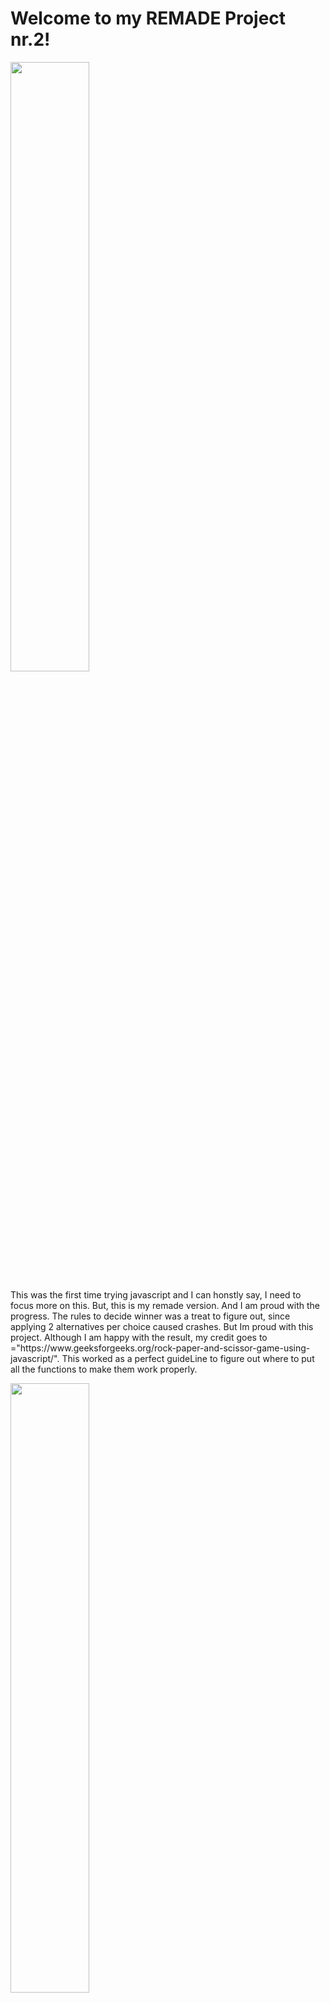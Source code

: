 <h1>Welcome to my REMADE Project nr.2!</h1>
<img src="/workspace/project_2/assets/images/welcomescreen.png" width="50%">
<p>This was the first time trying javascript and I can honstly say, I need to focus more on this.
But, this is my remade version. And I am proud with the progress.
The rules to decide winner was a treat to figure out, since applying 2 alternatives per choice caused crashes. But Im proud with this project.
Although I am happy with the result, my credit goes to ="https://www.geeksforgeeks.org/rock-paper-and-scissor-game-using-javascript/". 
This worked as a perfect guideLine to figure out where to put all the functions to make them work properly.</p>

<img src="/workspace/project_2/assets/images/welcomescreen.png" width="50%">

<p>My old code was from following a bad example and I ended up clueless to what the codes did.
This time around though, with my new knowledge, gave me the possibilities to write, adapt and troubleshoot my codes with ease.
And I had a blast.
</p>

<h2>The rules for the game is simple..
Pick a choice, and make the right one. 
If you don't, the computer gets the score, but if you do, then you'll get the score.
</h2>

<img src="/workspace/project_2/assets/images/win.png" width="50%">

<p>Rock beats: Scissors and Lizard
Sciccors beats: Paper and Lizard
Paper beats: Rock and Spock
Lizard beats: Spock and Paper
Spock beats: Scissors and Rock
</p>

<img src="/workspace/project_2/assets/images/draw.png" width="50%">
<img src="/workspace/project_2/assets/images/responsive1.png" width="50%">
<img src="/workspace/project_2/assets/images/responsive2.png" width="50%">

<p>My code has been validated through: https://validator.w3.org/,  https://jigsaw.w3.org/css-validator/ and https://esprima.org/demo/validate.html

<img src="/workspace/project_2/assets/images/validatorhtml.png" width="50%">
<img src="/workspace/project_2/assets/images/valideringcss.png" width="50%">

<p>I did get a error on my CSS. The problem that exist according to the validator is that the upscaling doesn't exist. I have checked my code several times to make sure it works properly.

<img src="/workspace/project_2/assets/images/validator.png" width="50%">

Good Luck!